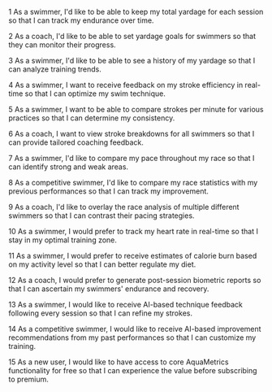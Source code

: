 1 As a swimmer, I'd like to be able to keep my total yardage for each session so that I can track my endurance over time.

2 As a coach, I'd like to be able to set yardage goals for swimmers so that they can monitor their progress.

3 As a swimmer, I'd like to be able to see a history of my yardage so that I can analyze training trends.

4 As a swimmer, I want to receive feedback on my stroke efficiency in real-time so that I can optimize my swim technique.
   
5 As a swimmer, I want to be able to compare strokes per minute for various practices so that I can determine my consistency.

6 As a coach, I want to view stroke breakdowns for all swimmers so that I can provide tailored coaching feedback.

7 As a swimmer, I'd like to compare my pace throughout my race so that I can identify strong and weak areas.

8 As a competitive swimmer, I'd like to compare my race statistics with my previous performances so that I can track my improvement.

9 As a coach, I'd like to overlay the race analysis of multiple different swimmers so that I can contrast their pacing strategies.

10 As a swimmer, I would prefer to track my heart rate in real-time so that I stay in my optimal training zone.

11 As a swimmer, I would prefer to receive estimates of calorie burn based on my activity level so that I can better regulate my diet.

12 As a coach, I would prefer to generate post-session biometric reports so that I can ascertain my swimmers' endurance and recovery.

13 As a swimmer, I would like to receive AI-based technique feedback following every session so that I can refine my strokes.

14 As a competitive swimmer, I would like to receive AI-based improvement recommendations from my past performances so that I can customize my training.

15 As a new user, I would like to have access to core AquaMetrics functionality for free so that I can experience the value before subscribing to premium.
